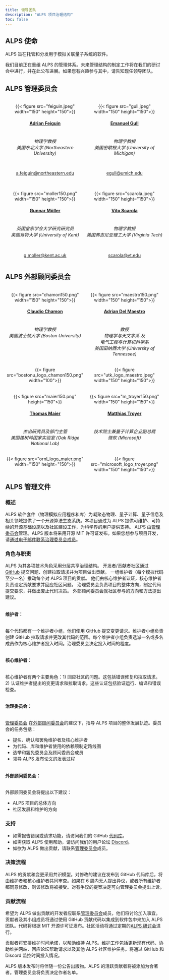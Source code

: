 ```yaml
---
title: 领导团队
description: "ALPS 项目治理结构"
toc: false
---
```


## ALPS 使命

ALPS 旨在托管和分发用于模拟关联量子系统的软件。

我们目前正在重组 ALPS 的管理体系。未来管理结构的制定工作将在我们的研讨会中进行，并在此公布进展。如果您有兴趣参与其中，请告知现任领导团队。

## ALPS 管理委员会

<br>

<style>
div.mycontainer {
  width:100%;
  overflow:auto;
}
div.mycontainer div {
  width: 50%;  
  float: left;
  display: inline-block;
  text-align: center;
}
h4 {
  display: inline-block;
}
</style>


<div class="mycontainer">

  <div>
    {{< figure src="feiguin.jpeg" width="150" height="150">}}
  </div>
  
  <div>
    {{< figure src="gull.jpeg" width="150" height="150">}}
  </div>
  
</div>

<div class="mycontainer">

  <div>
    <h4><a href="https://cos.northeastern.edu/people/adrian-feiguin/">Adrian Feiguin</a></h4>
    <h6>物理学教授<br>
    美国东北大学 (Northeastern University)
    </h6>
  </div>
  
  <div>
    <h4><a href="https://lsa.umich.edu/physics/people/faculty/egull.html">Emanuel Gull</a></h4>
    <h6>物理学教授<br>
    美国密歇根大学 (University of Michigan)
    </h6>
  </div>
  
</div>

<div class="mycontainer">
  <div>
    <p>
    <a href="mailto:a.feiguin@northeastern.edu">a.feiguin@northeastern.edu</a>
    </p>
  </div>
  <div>
    <p>
    <a href="mailto:egull@umich.edu">egull@umich.edu</a>
    </p>
  </div>
  
</div>

<br>
<br>

<div class="mycontainer">

  <div>
    {{< figure src="moller150.png" width="150" height="150">}}
  </div>
  
  <div>
    {{< figure src="scarola.jpeg" width="150" height="150">}}
  </div>
  
</div>

<div class="mycontainer">
  
  <div>
    <h4><a href="https://www.kent.ac.uk/physics-astronomy/people/466/möller-gunnar">Gunnar Möller</a></h4>
    <h6>英国皇家学会大学研究研究员<br>
    英国肯特大学 (University of Kent)
    </h6>
  </div>
  
  <div>
    <h4><a href="https://scarola.phys.vt.edu/">Vito Scarola</a></h4>
    <h6>物理学教授<br>
    美国弗吉尼亚理工大学 (Virginia Tech)
    </h6>
  </div>
  
</div>


<div class="mycontainer">
  <div>
    <p>
    <a href="mailto:g.moller@kent.ac.uk">g.moller@kent.ac.uk</a>
    </p>
  </div>
  <div>
    <p>
    <a href="mailto:scarola@vt.edu">scarola@vt.edu</a>
    </p>
  </div>
</div>


## ALPS 外部顾问委员会

<br>
<div class="mycontainer">

  <div>
    {{< figure src="chamon150.png" width="150" height="150">}}
  </div>

  <div>
    {{< figure src="maestro150.png" width="150" height="150">}}
  </div>
  
</div>

<div class="mycontainer">
  <div>
    <h4><a href="https://www.bu.edu/eng/profile/claudio-chamon/">Claudio Chamon</a></h4>
  </div>

  <div>
    <h4><a href="https://quantum.utk.edu/people/adrian-del-maestro-2/">Adrian Del Maestro</a></h4>
  </div>

</div>

<div class="mycontainer">
  <div>
    <h6>
    物理学教授 <br>
    美国波士顿大学 (Boston University)
    </h6>
  </div>

  <div>
    <h6>教授<br>
    物理学与天文学系 及 <br>
    电气工程与计算机科学系 <br>
    美国田纳西大学 (University of Tennessee)<br>
    </h6>
  </div>

</div>


<div class="mycontainer">

  <div>
    {{< figure src="bostonu_logo_chamon150.png" width="100">}}
  </div>
  <div>
    {{< figure src="utk_logo_maestro.jpeg" width="150" height="150">}}
  </div>
  
</div>

<br>
<br>

<div class="mycontainer">
  <div>
    {{< figure src="maier150.png" height="150">}}
  </div>
  <div>
    {{< figure src="m_troyer150.png" width="150" height="150">}}
  </div>
</div>

<div class="mycontainer">

  <div>
    <h4><a href="https://www.ornl.gov/staff-profile/thomas-maier">Thomas Maier</a></h4>
  </div>

  <div>
    <h4><a href="https://www.microsoft.com/en-us/research/people/mtroyer/">Matthias Troyer</a></h4>
  </div>

</div>
<div class="mycontainer">

  <div>
    <h6>杰出研究员及部门主管<br>
    美国橡树岭国家实验室 (Oak Ridge National Lab)<br>
    </h6>
  </div>

  <div>
    <h6>技术院士兼量子计算企业副总裁<br>
    微软 (Microsoft)<br>
    </h6>
  </div>
  
</div>

<div class="mycontainer">

  <div>
    {{< figure src="ornl_logo_maier.png" width="150" height="150">}}
  </div>
  
  <div>
    {{< figure src="microsoft_logo_troyer.png" width="150" height="150">}}
  </div>
  
</div>

## ALPS 管理文件

### 概述

ALPS 软件套件（物理模拟应用程序和库）为凝聚态物理、量子计算、量子信息及相关领域提供了一个开源算法生态系统。本项目通过为 ALPS 提供可维护、可持续的开源基础设施以及社区建设工作，为科学界的用户提供支持。
ALPS 由[管理委员会](#alps-管理委员会)管理。ALPS 版本将采用开源 MIT 许可证发布。如果您想参与项目开发，请[通过电子邮件联系治理委员会成员](#alps-管理委员会)。

### 角色与职责

ALPS 为其各项技术角色采用分层共享治理结构。
开发者/贡献者社区通过 [GitHub](https://github.com/ALPSim/ALPS) 提交问题、创建拉取请求并为项目做出贡献。
一组维护者（每个模拟代码至少一名）推动每个对 ALPS 项目的贡献。
他们由核心维护者认证，核心维护者负责设定贡献要求并回应社区问题。
治理委员会负责项目的整体方向，制定代码提交要求，并做出废止代码决策。
外部顾问委员会就社区参与的方向和方法提出建议。

#### 维护者：

每个代码都有一个维护者小组，他们使用 GitHub 提交变更请求。维护者小组负责创建 GitHub 拉取请求并更改其代码的范围。每个维护者小组负责选派一名或多名成员作为核心维护者投入时间。治理委员会决定投入时间的程度。

#### 核心维护者：

核心维护者有两个主要角色：1) 回应社区的问题。这包括错误修复和拉取请求。2) 认证维护者提出的变更请求和拉取请求。这些认证包括验证运行、编译和错误检查。

#### 治理委员会：

[管理委员会](#alps-管理委员会) 在[外部顾问委员会](#alps-外部顾问委员会)的建议下，指导 ALPS 项目的整体发展轨迹。委员会的任务包括：

*   提名、确认和罢免维护者及核心维护者
*   为代码、库和维护者使用的依赖项制定路线图
*   选举和罢免委员会及顾问委员会成员
*   领导 ALPS 发布论文的发表过程

#### 外部顾问委员会：

外部顾问委员会将提出以下建议：

*   ALPS 项目的总体方向
*   社区发展和维护的方向

### 支持

*   如需报告错误或请求功能，请访问我们的 GitHub [代码库](https://github.com/ALPSim/ALPS/issues)。
*   如需获取 ALPS 使用帮助，请访问我们的用户论坛 [Discord](https://discord.gg/JRNWnnva9g)。
*   如欲为 ALPS 做出贡献，请联系[管理委员会](#alps-管理委员会)成员。

### 决策流程

ALPS 的贡献和变更采用共识模型。对修改的建议在发布到 GitHub 代码库后，将由维护者和核心维护者共同审查。如果在 6 周内无人提出异议，或者所有维护者都同意修改，则该修改将被接受。对有争议的提案决定可向管理委员会提出上诉。

### 贡献流程

希望为 ALPS 做出贡献的开发者应联系[管理委员会](#alps-管理委员会)成员，他们将讨论加入事宜。贡献者及其小组成员将通过使用 GitHub 贡献代码以集成到软件包中来加入 ALPS 团队。代码将根据 MIT 开源许可证发布。社区活动将通过定期的[ALPS 研讨会](https://alps.comp-phys.org/zh/events/)进行。

贡献者将安排维护时间承诺，以帮助维持 ALPS。维护工作包括更新现有代码、协助维护网站、回应论坛帮助请求以及其他 ALPS 社区维护任务。将通过 GitHub 和 Discord 监控时间投入情况。

ALPS 版本发布时将伴随一份公告出版物。ALPS 的活跃贡献者将被添加为合著者。管理委员会将负责决定作者名单。
